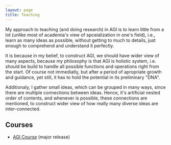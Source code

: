 ```yaml
---
layout: page
title: Teaching
---
```


My approach to teaching (and doing research) in AGI is to learn little from a lot (unlike most of academia's view of spceialization in one's field), i.e., learn as many ideas as possible, without getting to much to details, just enough to comprehend and understand it perfectly.

It is because in my belief, to construct AGI, we should have wider view of many aspects, because my philosophy is that AGI is holistic system, i.e. should be build to handle all possible functions and operations right from the start. Of course not immediatly, but after a period of apropriate growth and guidance, yet still, it has to hold the potential in its preliminary "DNA".

Additionaly, I gather small ideas, which can be grouped in many ways, since there are multiple connections between ideas. Hence, it's artificial nested order of contents, and whenever is possible, these connections are mentioned, to construct wider view of how really many diverse ideas are inter-connected.

## Courses

- [AGI Course](https://shimon-K.github.io/AGI-Course/) (major release)
